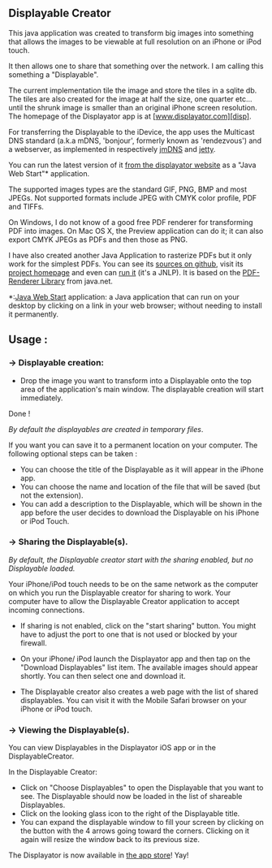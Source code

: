 ## Displayable Creator

This java application was created to transform big images into something that allows the images to be viewable at full resolution on an iPhone or iPod touch.

It then allows one to share that something over the network. I am calling this something a "Displayable".

The current implementation tile the image and store the tiles in a sqlite db. The tiles are also created for the image at half the size, one quarter etc... until the shrunk image is smaller than an original iPhone screen resolution. The homepage of the Displayator app is at [www.displayator.com][disp].

For transferring the Displayable to the iDevice, the app uses the Multicast DNS standard (a.k.a mDNS, 'bonjour', formerly known as 'rendezvous') and a webserver, as implemented in respectively [jmDNS][jmdns] and [jetty][jetty].

You can run the latest version of it [from the displayator website][jnlp] as a "Java Web Start"* application. 

The supported images types are the standard GIF, PNG, BMP and most JPEGs. Not supported formats include JPEG with CMYK color profile, PDF and TIFFs.

On Windows, I do not know of a good free PDF renderer for transforming PDF into images. On Mac OS X, the Preview application can do it; it can also export CMYK JPEGs as PDFs and then those as PNG.   

I have also created another Java Application to rasterize PDFs but it only work for the simplest PDFs. You can see its [sources on github][pdf-jr-git], visit its [project homepage][pdf-jr] and even can [run it][pdf-jr-jnlp] (it's a JNLP). It is based on the [PDF-Renderer Library][pdf-lib] from java.net.

*:[Java Web Start][java] application: a Java application that can run on your desktop by clicking on a link in your web browser; without needing to install it permanently.

## Usage :

### -> Displayable creation:

- Drop the image you want to transform into a Displayable onto the top area of the application's main window. The displayable creation will start immediately.

Done !

*By default the displayables are created in temporary files*. 

If you want you can save it to a permanent location on your computer. The following optional steps can be taken :
- You can choose the title of the Displayable as it will appear in the iPhone app.
- You can choose the name and location of the file that will be saved (but not the extension).
- You can add a description to the Displayable, which will be shown in the app before the user decides to download the Displayable on his iPhone or iPod Touch.

### -> Sharing the Displayable(s).

*By default, the Displayable creator start with the sharing enabled, but no Displayable loaded.*

Your iPhone/iPod touch needs to be on the same network as the computer on which you run the Displayable creator for sharing to work. Your computer have to allow the Displayable Creator application to accept incoming connections. 

- If sharing is not enabled, click on the "start sharing" button.  You might have to adjust the port to one that is not used or blocked by your firewall.
- On your iPhone/ iPod launch the Displayator app and then tap on the "Download Displayables" list item. The available images should appear shortly. You can then select one and download it.

- The Displayable creator also creates a web page with the list of shared displayables. You can visit it with the Mobile Safari browser on your iPhone or iPod touch.

### -> Viewing the Displayable(s).

You can view Displayables in the Displayator iOS app or in the DisplayableCreator.

In the Displayable Creator:
 - Click on "Choose Displayables" to open the Displayable that you want to see. The Displayable should now be loaded in the list of shareable Displayables.
 - Click on the looking glass icon to the right of the Displayable title.
 - You can expand the displayable window to fill your screen by clicking on the button with the 4 arrows going toward the corners. Clicking on it again will resize the window back to its previous size.

The Displayator is now available in [the app store][appStore]! Yay!
<!--
 - Buy
-->
[java]:http://www.java.com
[jnlp]:http://www.displayator.com/DisplayableCreator/DisplayableCreator.jnlp
[disp]:http://www.displayator.com
[jmdns]:http://jmdns.sourceforge.net/
[jetty]:http://eclipse.org/jetty/
[pdf-lib]:http://java.net/projects/pdf-renderer/
[pdf-jr]:http://www.niconomicon.net/projects/java/pdf-jrasterizer/
[pdf-jr-git]:https://github.com/nicolasH/pdf-jrasterizer
[pdf-jr-jnlp]:http://www.niconomicon.net/tests/maven/net/niconomicon/pdf-jrasterizer/pdf-jrasterizer.jnlp
[appStore]:http://itunes.apple.com/us/app/displayator/id438034770?mt=8&ls=1